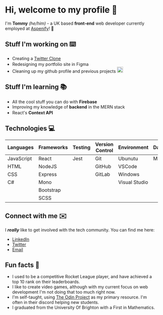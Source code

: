 # Hi, welcome to my profile 👋
I'm **Tommy** _(he/him)_ - a UK based **front-end** web developer currently employed at [Aspenify](https://www.aspenify.com/)! 🚀

## Stuff I'm working on ⌨️
- Creating a [Twitter Clone](https://github.com/arkii1/twitter-app)
- Redesigning my portfolio site in Figma <img src="https://user-images.githubusercontent.com/25181517/189715289-df3ee512-6eca-463f-a0f4-c10d94a06b2f.png" height=16 bottom="0"/>
- Cleaning up my github profile and previous projects <img src="https://user-images.githubusercontent.com/25181517/192108374-8da61ba1-99ec-41d7-80b8-fb2f7c0a4948.png" height=20 />

## Stuff I'm learning 📚
- All the cool stuff you can do with **Firebase** <img src="https://user-images.githubusercontent.com/25181517/189716855-2c69ca7a-5149-4647-936d-780610911353.png" height=16 />
- Improving my knowledge of **backend** in the MERN stack
- React's **Context API** <img src="https://user-images.githubusercontent.com/25181517/183897015-94a058a6-b86e-4e42-a37f-bf92061753e5.png" height=16/>

## Technologies  💻

| Languages     | Frameworks    | Testing |  Version Control | Environment   | Database |  Other       |
| ------------- | ------------- | ------- | ---------------- | ------------- | -------- | ------------ |
| JavaScript    | React         | Jest    | Git              | Ubunutu       | Mongodb  | npm          |
| HTML          | NodeJS        |         | GitHub           | VSCode        |          | Webpack      | 
| CSS           | Express       |         | GitLab           | Windows       |          | Firebase     |
| C#            | Mono          |         |                  | Visual Studio |          | Unity        |
|               | Bootstrap     |         |                  |               |          |              |
|               | SCSS          |         |                  |               |          |              |

<!-- Other stuff to add: 
- mongoose
- C++? Python? Jupyter Notebook? Matlab? RStudio?
-  -->

## Connect with me ✉️
I **_really_** like to get involved with the tech community. You can find me here:
- [LinkedIn](https://www.linkedin.com/in/tommymapp/)
- [Twitter](https://twitter.com/thetommymapp)
- [Email](tommy.mapp@hotmail.com)

## Fun facts 🎈
- I used to be a competitive Rocket League player, and have achieved a top 10 rank on their leaderboards.
- I like to create video games, although with my current focus on web development I'm not doing that too much right now.
- I'm self-taught, using [The Odin Project](https://www.theodinproject.com/about) as my primary resource. I'm often in their discord helping new students.
- I graduated from the University Of Brighton with a First in Mathematics.
<!--
**arkii1/arkii1** is a ✨ _special_ ✨ repository because its `README.md` (this file) appears on your GitHub profile.

Here are some ideas to get you started:

- 🔭 I’m currently working on ...
- 🌱 I’m currently learning ...
- 👯 I’m looking to collaborate on ...
- 🤔 I’m looking for help with ...
- 💬 Ask me about ...
- 📫 How to reach me: ...
- 😄 Pronouns: ...
- ⚡ Fun fact: ...
-->
